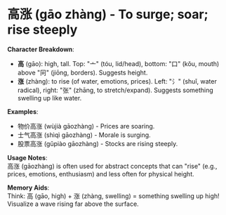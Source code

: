 # **高涨 (gāo zhàng) - To surge; soar; rise steeply**

**Character Breakdown**:  
- **高** (gāo): high, tall. Top: "亠" (tóu, lid/head), bottom: "口" (kǒu, mouth) above "冋" (jiōng, borders). Suggests height.  
- **涨** (zhàng): to rise (of water, emotions, prices). Left: "氵" (shuǐ, water radical), right: "张" (zhāng, to stretch/expand). Suggests something swelling up like water.

**Examples**:  
- 物价高涨 (wùjià gāozhàng) - Prices are soaring.  
- 士气高涨 (shìqì gāozhàng) - Morale is surging.  
- 股票高涨 (gǔpiào gāozhàng) - Stocks are rising steeply.

**Usage Notes**:  
高涨 (gāozhàng) is often used for abstract concepts that can "rise" (e.g., prices, emotions, enthusiasm) and less often for physical height.

**Memory Aids**:  
Think: 高 (gāo, high) + 涨 (zhàng, swelling) = something swelling up high! Visualize a wave rising far above the surface.